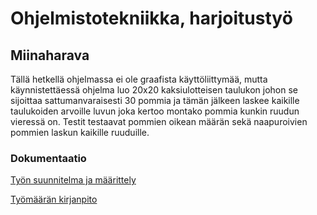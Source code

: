 # Ohjelmistotekniikka, harjoitustyö

## Miinaharava
Tällä hetkellä ohjelmassa ei ole graafista käyttöliittymää, mutta käynnistettäessä ohjelma luo 20x20 kaksiulotteisen taulukon johon se sijoittaa sattumanvaraisesti 30 pommia ja tämän jälkeen laskee kaikille taulukoiden arvoille luvun joka kertoo montako pommia kunkin ruudun vieressä on. Testit testaavat pommien oikean määrän sekä naapuroivien pommien laskun kaikille ruuduille.
### Dokumentaatio
[Työn suunnitelma ja määrittely](https://github.com/StunneS/ot-harjoitustyo/blob/master/dokumentointi/alustavaMaarittely.md)

[Työmäärän kirjanpito](https://github.com/StunneS/ot-harjoitustyo/blob/master/dokumentointi/tuntikirjanpito.md)

